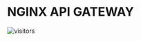 # NGINX API GATEWAY
![visitors](https://visitor-badge.glitch.me/badge?page_id=adepanges.nginx-api-gateway)
